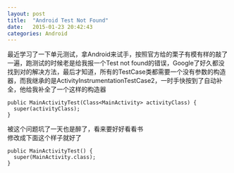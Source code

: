 ```yaml
---
layout: post
title:  "Android Test Not Found"
date:   2015-01-23 20:42:43
categories: Android
---
```

最近学习了一下单元测试，拿Android来试手，按照官方给的栗子有模有样的敲了一遍，跑测试的时候老是给我报一个Test not found的错误，Google了好久都没找到对的解决方法，最后才知道，所有的TestCase类都需要一个没有参数的构造器，而我继承的是ActivityInstrumentationTestCase2，一时手快按到了自动补全，他给我补全了一个这样的构造器  

    public MainActivityTest(Class<MainActivity> activityClass) {
      super(activityClass);
    }

被这个问题坑了一天也是醉了，看来要好好看看书  
修改成下面这个样子就好了

    public MainActivityTest() {
      super(MainActivity.class);
    }
